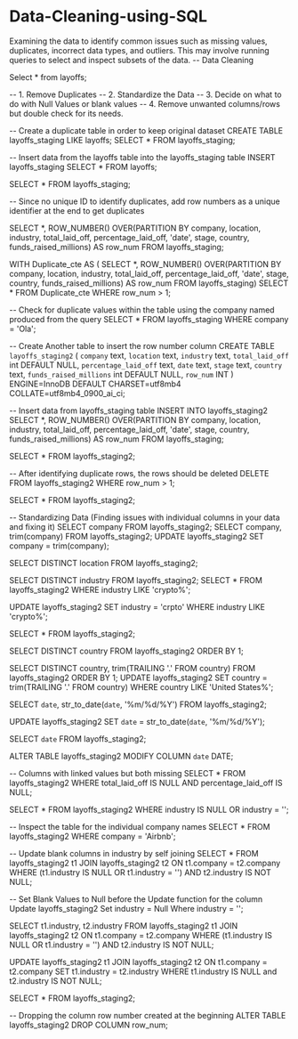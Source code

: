 # Data-Cleaning-using-SQL
Examining the data to identify common issues such as missing values, duplicates, incorrect data types, and outliers. This may involve running queries to select and inspect subsets of the data.
-- Data Cleaning

Select * from layoffs;

-- 1. Remove Duplicates
-- 2. Standardize the Data
-- 3. Decide on what to do with Null Values or blank values
-- 4. Remove unwanted columns/rows but double check for its needs.

-- Create a duplicate table in order to keep original dataset
CREATE TABLE layoffs_staging LIKE layoffs;
SELECT * FROM layoffs_staging;

-- Insert data from the layoffs table into the layoffs_staging table
INSERT layoffs_staging SELECT * FROM layoffs;

SELECT * FROM layoffs_staging;

-- Since no unique ID to identify duplicates, add row numbers as a unique identifier at the end to get duplicates

SELECT *, ROW_NUMBER() OVER(PARTITION BY company, location, industry, total_laid_off, percentage_laid_off,
'date', stage, country, funds_raised_millions) AS row_num FROM layoffs_staging; 

WITH Duplicate_cte AS 
( SELECT *, ROW_NUMBER() OVER(PARTITION BY company, location, industry, total_laid_off, percentage_laid_off,
'date', stage, country, funds_raised_millions) AS row_num FROM layoffs_staging)
SELECT * FROM Duplicate_cte WHERE row_num > 1;

-- Check for duplicate values within the table using the company named produced from the query
SELECT * FROM layoffs_staging WHERE company = 'Ola';

-- Create Another table to insert the row number column 
CREATE TABLE `layoffs_staging2` (
  `company` text,
  `location` text,
  `industry` text,
  `total_laid_off` int DEFAULT NULL,
  `percentage_laid_off` text,
  `date` text,
  `stage` text,
  `country` text,
  `funds_raised_millions` int DEFAULT NULL,
  `row_num` INT
) ENGINE=InnoDB DEFAULT CHARSET=utf8mb4 COLLATE=utf8mb4_0900_ai_ci;

-- Insert data from layoffs_staging table
INSERT INTO layoffs_staging2
SELECT *, ROW_NUMBER() OVER(PARTITION BY company, location, industry, total_laid_off, percentage_laid_off,
'date', stage, country, funds_raised_millions) AS row_num FROM layoffs_staging; 

SELECT * FROM layoffs_staging2;

-- After identifying duplicate rows, the rows should be deleted
DELETE FROM layoffs_staging2 WHERE row_num > 1;

SELECT * FROM layoffs_staging2;

-- Standardizing Data (Finding issues with individual columns in your data and fixing it)
SELECT company FROM layoffs_staging2;
SELECT company, trim(company) FROM layoffs_staging2;
UPDATE layoffs_staging2 SET company = trim(company);

SELECT DISTINCT location FROM layoffs_staging2;

SELECT DISTINCT industry FROM layoffs_staging2;
SELECT * FROM layoffs_staging2 WHERE industry LIKE 'crypto%';

UPDATE layoffs_staging2 SET industry = 'crpto' WHERE industry LIKE 'crypto%';

SELECT * FROM layoffs_staging2;

SELECT DISTINCT country FROM layoffs_staging2 ORDER BY 1;

SELECT DISTINCT country, trim(TRAILING '.' FROM country) FROM layoffs_staging2 ORDER BY 1;
UPDATE layoffs_staging2
SET country = trim(TRAILING '.' FROM country)
WHERE country LIKE 'United States%';

SELECT `date`, str_to_date(`date`, '%m/%d/%Y') FROM layoffs_staging2;

UPDATE layoffs_staging2 SET `date` = str_to_date(`date`, '%m/%d/%Y');

SELECT `date` FROM layoffs_staging2;

ALTER TABLE layoffs_staging2 MODIFY COLUMN `date` DATE;

-- Columns with linked values but both missing 
SELECT * FROM layoffs_staging2
WHERE total_laid_off IS NULL AND percentage_laid_off IS NULL;

SELECT * FROM layoffs_staging2
WHERE industry IS NULL OR industry = '';

-- Inspect the table for the individual company names
SELECT * FROM layoffs_staging2
WHERE company = 'Airbnb';

-- Update blank columns in industry by  self joining
SELECT * FROM layoffs_staging2 t1 JOIN layoffs_staging2 t2
ON t1.company = t2.company WHERE (t1.industry IS NULL OR t1.industry = '')
AND t2.industry IS NOT NULL;

-- Set Blank Values to Null before the Update function for the column
Update layoffs_staging2
Set industry = Null Where industry = '';

SELECT t1.industry, t2.industry FROM layoffs_staging2 t1 JOIN layoffs_staging2 t2
ON t1.company = t2.company WHERE (t1.industry IS NULL OR t1.industry = '')
AND t2.industry IS NOT NULL;

UPDATE layoffs_staging2 t1
JOIN layoffs_staging2 t2 
ON t1.company = t2.company
SET t1.industry = t2.industry
WHERE t1.industry IS NULL and t2.industry IS NOT NULL;

SELECT * FROM layoffs_staging2;

-- Dropping the column row number created at the beginning
ALTER TABLE layoffs_staging2
DROP COLUMN row_num;
